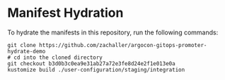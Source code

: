 # Manifest Hydration

To hydrate the manifests in this repository, run the following commands:

```shell
git clone https://github.com/zachaller/argocon-gitops-promoter-hydrate-demo
# cd into the cloned directory
git checkout b3d0b3c0ea9e31ab27a72e3fe8d24e2f1e013e0a
kustomize build ./user-configuration/staging/integration
```
